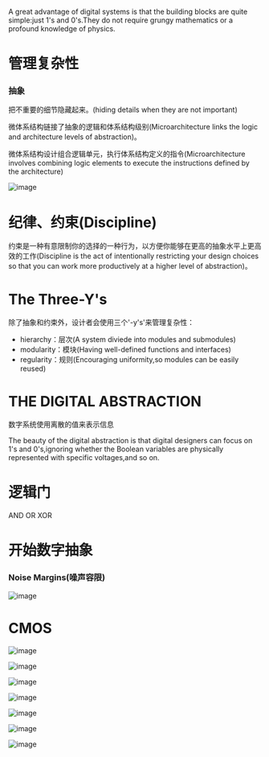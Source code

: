 A great advantage of digital systems is that the building blocks are quite simple:just 1's and 0's.They do not require grungy mathematics or a profound knowledge of physics.

# 管理复杂性

### 抽象

把不重要的细节隐藏起来。(hiding details when they are not important)

微体系结构链接了抽象的逻辑和体系结构级别(Microarchitecture links the logic and architecture levels of abstraction)。

微体系结构设计组合逻辑单元，执行体系结构定义的指令(Microarchitecture involves combining logic elements to execute the instructions defined by the architecture)

![image](images/21A9704E7A5F474F8BBB56EC469616741599557151(1).png)

# 纪律、约束(Discipline)

约束是一种有意限制你的选择的一种行为，以方便你能够在更高的抽象水平上更高效的工作(Discipline is the act of intentionally restricting your design choices so that you can work more productively at a higher level of abstraction)。

# The Three-Y's

除了抽象和约束外，设计者会使用三个'-y's'来管理复杂性：

- hierarchy：层次(A system diviede into modules and submodules)
- modularity：模块(Having well-defined functions and interfaces)
- regularity：规则(Encouraging uniformity,so modules can be easily reused)

# THE DIGITAL ABSTRACTION

数字系统使用离散的值来表示信息

The beauty of the digital abstraction is that digital designers can focus on 1's and 0's,ignoring whether the Boolean variables are physically represented with specific voltages,and so on.

# 逻辑门

AND OR XOR

# 开始数字抽象

### Noise Margins(噪声容限)

![image](images/CB06BF8357174339B40CCAFE0952A0C31599635520(1).png)

# CMOS

![image](images/256BF5658C3F441899BB21D3887098F9clipboard.png)

![image](images/DF84CE7793244D88A68008CC15752561clipboard.png)

![image](images/007A8DD6ED3A4F59B4B3A0D5AEAE7221clipboard.png)

![image](images/6C8B89846B39442DBD74594E3079A63Eclipboard.png)

![image](images/1A3C29116AFE495995A9C134906F08A6clipboard.png)

![image](images/D33D9351FBAF42D5A8DC36F829FE9629clipboard.png) 

![image](images/A7D7A747003249D892E341471474C9FAclipboard.png)